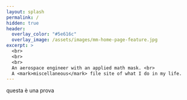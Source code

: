 ```yaml
---
layout: splash
permalink: /
hidden: true
header:
  overlay_color: "#5e616c"
  overlay_image: /assets/images/mm-home-page-feature.jpg
excerpt: >
  <br>
  <br>
  <br>
  An aerospace engineer with an applied math mask. <br>
  A <mark>miscellaneous</mark> file site of what I do in my life.
---
```


questa è una prova

